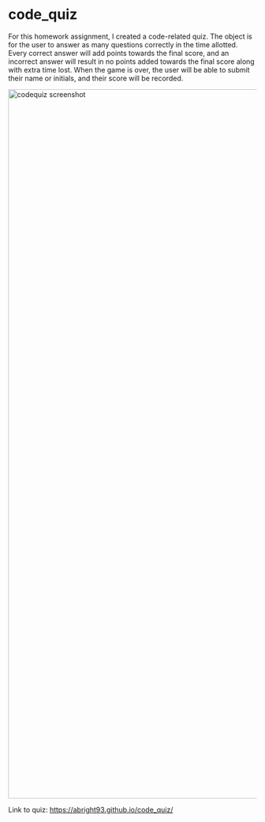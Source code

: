 # code_quiz

For this homework assignment, I created a code-related quiz. The object is for the user to answer as many questions correctly in the time allotted. Every correct answer will add points towards the final score, and an incorrect answer will result in no points added towards the final score along with extra time lost. When the game is over, the user will be able to submit their name or initials, and their score will be recorded. 


<img width="1440" alt="codequiz screenshot" src="https://user-images.githubusercontent.com/84680936/122623826-a0a24800-d06b-11eb-9a00-4618003bb24e.png">


Link to quiz:
https://abright93.github.io/code_quiz/
